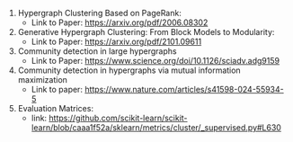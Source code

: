 1. Hypergraph Clustering Based on PageRank:
   - Link to Paper: https://arxiv.org/pdf/2006.08302
2. Generative Hypergraph Clustering: From Block Models to Modularity:
   - Link to Paper: https://arxiv.org/pdf/2101.09611
3. Community detection in large hypergraphs
   - Link to Paper: https://www.science.org/doi/10.1126/sciadv.adg9159
4. Community detection in hypergraphs via mutual information maximization
   - Link to paper: https://www.nature.com/articles/s41598-024-55934-5
5. Evaluation Matrices:
   - link: https://github.com/scikit-learn/scikit-learn/blob/caaa1f52a/sklearn/metrics/cluster/_supervised.py#L630 
